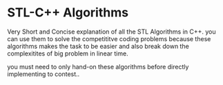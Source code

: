 # STL-C++ Algorithms

Very Short and Concise explanation of all the STL Algorithms in C++. you can use them to solve the competititve coding problems because these algorithms makes the task 
to be easier and also break down the complexitites of big problem in linear time.

you must need to only hand-on these algorithms before directly implementing to contest..
